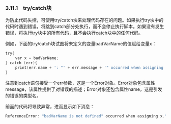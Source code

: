 ### 3.11.1　try/catch块

为防止代码失控，可使用try/catch块来处理代码存在的问题。如果执行try块中的代码时遇到错误，将跳到catch部分处执行，而不会停止执行脚本。如果没有发生错误，将执行try块中的所有代码，且不会执行catch块中的任何代码。

例如，下面的try/catch块试图将未定义的变量badVarName的值赋给变量x：

```go
try{
 　　var x = badVarName;
} catch (err){
 　　print(err.name + ': "' + err.message + '" occurred when assigning x.');
}
```

注意到catch语句接受一个err参数，这是一个Error对象。Error对象包含属性message，该属性提供了对错误的描述；Error对象还包含属性name，这是引发的错误的类型名。

前面的代码将导致异常，进而显示如下消息：

```go
ReferenceError: "badVarName is not defined" occurred when assigning x."
```

